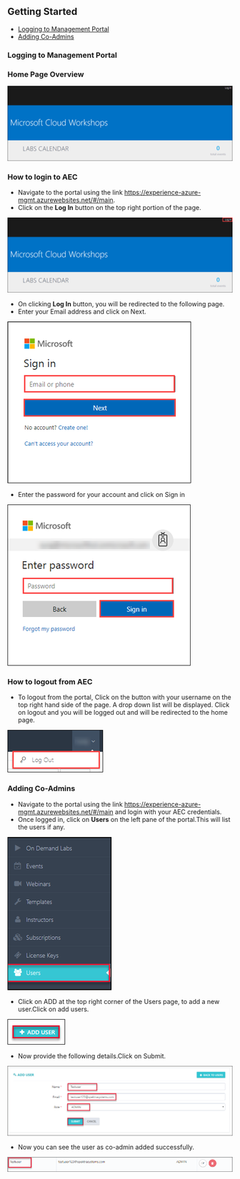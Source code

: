 ## Getting Started
 * [Logging to Management Portal](#logging-to-management-portal)
 * [Adding Co-Admins](#adding-co-admins)
 
 ### Logging to Management Portal
 ### Home Page Overview

<img src="/Images/Portal_overview.png"/>  

### How to login to AEC
- Navigate to the portal using the link https://experience-azure-mgmt.azurewebsites.net/#/main.
- Click on the **Log In** button on the top right portion of the page.  

<img src="/Images/portal_login.png"/>

- On clicking **Log In** button, you will be redirected to the following page.
- Enter your Email address and click on Next.

<img src="/Images/portal_login1.png"/>

- Enter the password for your account and click on Sign in

<img src="/Images/Login_password.png"/>

### How to logout from AEC
- To logout from the portal, Click on the button with your username on the top right hand side of the page. A drop down list will be displayed. Click on logout and you will be logged out and will be redirected to the home page.

<img src="/Images/Logout.png"/>

### Adding Co-Admins

- Navigate to the portal using the link https://experience-azure-mgmt.azurewebsites.net/#/main and login with your AEC credentials.  
- Once logged in, click on **Users** on the left pane of the portal.This will list the users if any.

<img src="/Images/odl_Click_Users.png"/>

- Click on ADD at the top right corner of the Users page, to add a new user.Click on add users.

<img src="/Images/odl_click_adduser.png"/>

- Now provide the following details.Click  on Submit.

<img src="/Images/odl_click_submit.png"/>

- Now you can see the user as co-admin added successfully.

<img src="/Images/odl_testuser.png"/>
